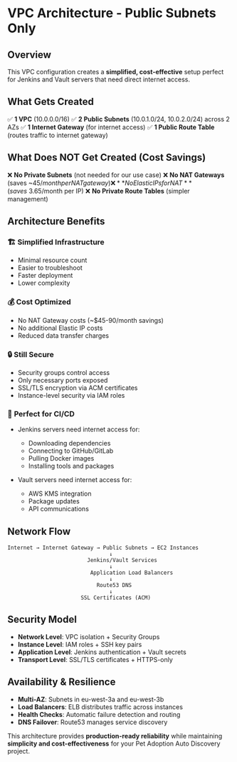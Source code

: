 # VPC Architecture - Public Subnets Only

## Overview
This VPC configuration creates a **simplified, cost-effective** setup perfect for Jenkins and Vault servers that need direct internet access.

## What Gets Created
✅ **1 VPC** (10.0.0.0/16)
✅ **2 Public Subnets** (10.0.1.0/24, 10.0.2.0/24) across 2 AZs
✅ **1 Internet Gateway** (for internet access)
✅ **1 Public Route Table** (routes traffic to internet gateway)

## What Does NOT Get Created (Cost Savings)
❌ **No Private Subnets** (not needed for our use case)
❌ **No NAT Gateways** (saves ~$45/month per NAT gateway)
❌ **No Elastic IPs for NAT** (saves ~$3.65/month per IP)
❌ **No Private Route Tables** (simpler management)

## Architecture Benefits

### 🏗️ **Simplified Infrastructure**
- Minimal resource count
- Easier to troubleshoot
- Faster deployment
- Lower complexity

### 💰 **Cost Optimized**
- No NAT Gateway costs (~$45-90/month savings)
- No additional Elastic IP costs
- Reduced data transfer charges

### 🔒 **Still Secure**
- Security groups control access
- Only necessary ports exposed
- SSL/TLS encryption via ACM certificates
- Instance-level security via IAM roles

### 🚀 **Perfect for CI/CD**
- Jenkins servers need internet access for:
  - Downloading dependencies
  - Connecting to GitHub/GitLab
  - Pulling Docker images
  - Installing tools and packages

- Vault servers need internet access for:
  - AWS KMS integration
  - Package updates
  - API communications

## Network Flow
```
Internet → Internet Gateway → Public Subnets → EC2 Instances
                                ↓
                         Jenkins/Vault Services
                                ↓
                          Application Load Balancers
                                ↓
                            Route53 DNS
                                ↓
                       SSL Certificates (ACM)
```

## Security Model
- **Network Level**: VPC isolation + Security Groups
- **Instance Level**: IAM roles + SSH key pairs
- **Application Level**: Jenkins authentication + Vault secrets
- **Transport Level**: SSL/TLS certificates + HTTPS-only

## Availability & Resilience
- **Multi-AZ**: Subnets in eu-west-3a and eu-west-3b
- **Load Balancers**: ELB distributes traffic across instances
- **Health Checks**: Automatic failure detection and routing
- **DNS Failover**: Route53 manages service discovery

This architecture provides **production-ready reliability** while maintaining **simplicity and cost-effectiveness** for your Pet Adoption Auto Discovery project.